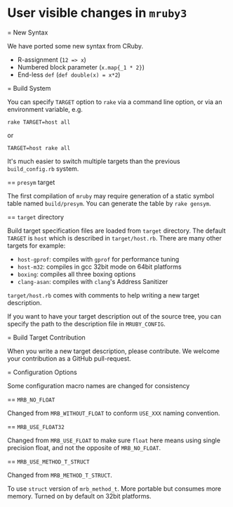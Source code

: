 User visible changes in `mruby3`
===

= New Syntax

We have ported some new syntax from CRuby.

* R-assignment (`12 => x`)
* Numbered block parameter (`x.map{_1 * 2}`)
* End-less `def` (`def double(x) = x*2`)

= Build System

You can specify `TARGET` option to `rake` via a command line
option, or via an environment variable, e.g.

`rake TARGET=host all`

or

`TARGET=host rake all`

It's much easier to switch multiple targets than the
previous `build_config.rb` system.

== `presym` target

The first compilation of `mruby` may require generation of a
static symbol table named `build/presym`. You can generate
the table by `rake gensym`.

== `target` directory

Build target specification files are loaded from `target`
directory. The default `TARGET` is `host` which is described
in `target/host.rb`. There are many other targets for example:

* `host-gprof`: compiles with `gprof` for performance tuning
* `host-m32`: compiles in gcc 32bit mode on 64bit platforms
* `boxing`: compiles all three boxing options
* `clang-asan`: compiles with `clang`'s Address Sanitizer

`target/host.rb` comes  with comments to help  writing a new
target description.

If you want to have your target description out of the
source tree, you can specify the path to the description
file in `MRUBY_CONFIG`.

= Build Target Contribution

When you write a new target description, please
contribute. We welcome your contribution as a GitHub
pull-request.

= Configuration Options

Some configuration macro names are changed for consistency

== `MRB_NO_FLOAT`

Changed from `MRB_WITHOUT_FLOAT` to conform `USE_XXX` naming
convention.

== `MRB_USE_FLOAT32`

Changed from `MRB_USE_FLOAT` to make sure `float` here means
using single precision float, and not the opposite of
`MRB_NO_FLOAT`.

== `MRB_USE_METHOD_T_STRUCT`

Changed from `MRB_METHOD_T_STRUCT`.

To use `struct` version of `mrb_method_t`. More portable but consumes more memory.
Turned on by default on 32bit platforms.
